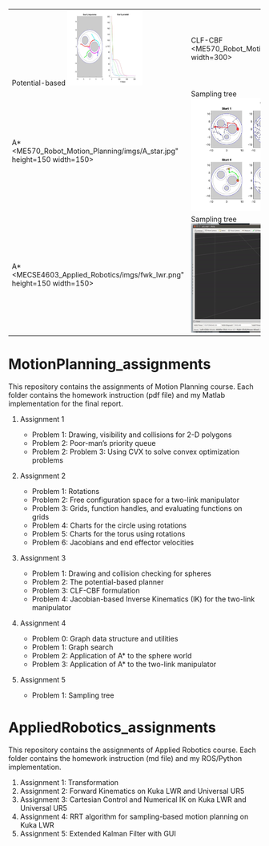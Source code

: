  | | | 
| ---| ---| 
| Potential-based <img src = "ME570_Robot_Motion_Planning/imgs/Potential.jpg" height=150 width=150> | CLF-CBF <ME570_Robot_Motion_Planning/imgs/CLF_CBF.jpg" width=300> | 
|A* <ME570_Robot_Motion_Planning/imgs/A_star.jpg" height=150 width=150> | Sampling tree <img src = "ME570_Robot_Motion_Planning/imgs/est_Goal1.jpg" width=300> |
|A* <MECSE4603_Applied_Robotics/imgs/fwk_lwr.png" height=150 width=150> | Sampling tree <img src = "MECSE4603_Applied_Robotics/imgs/ur5.gif" width=300> |


# MotionPlanning_assignments
This repository contains the assignments of Motion Planning course. Each folder contains the homework instruction (pdf file) and my Matlab implementation for the final report.

1. Assignment 1
   - Problem 1: Drawing, visibility and collisions for 2-D polygons
   - Problem 2: Poor-man’s priority queue
   - Problem 2: Problem 3: Using CVX to solve convex optimization problems

2. Assignment 2
   - Problem 1: Rotations
   - Problem 2: Free configuration space for a two-link manipulator
   - Problem 3: Grids, function handles, and evaluating functions on grids
   - Problem 4: Charts for the circle using rotations
   - Problem 5: Charts for the torus using rotations
   - Problem 6: Jacobians and end effector velocities

3. Assignment 3
   - Problem 1: Drawing and collision checking for spheres
   - Problem 2: The potential-based planner
   - Problem 3: CLF-CBF formulation
   - Problem 4: Jacobian-based Inverse Kinematics (IK) for the two-link manipulator

4. Assignment 4
   - Problem 0: Graph data structure and utilities
   - Problem 1: Graph search
   - Problem 2: Application of A* to the sphere world
   - Problem 3: Application of A* to the two-link manipulator

5. Assignment 5
   - Problem 1: Sampling tree


# AppliedRobotics_assignments
This repository contains the assignments of Applied Robotics course. Each folder contains the homework instruction (md file) and my ROS/Python implementation.
1. Assignment 1: Transformation
2. Assignment 2: Forward Kinematics on Kuka LWR and Universal UR5
3. Assignment 3: Cartesian Control and Numerical IK on Kuka LWR and Universal UR5
4. Assignment 4: RRT algorithm for sampling-based motion planning on Kuka LWR
5. Assignment 5: Extended Kalman Filter with GUI
